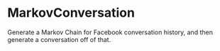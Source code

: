 # MarkovConversation
Generate a Markov Chain for Facebook conversation history, and then generate a conversation off of that.
